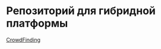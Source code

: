 # Репозиторий для гибридной платформы
[CrowdFinding]( https://peterkvayt.github.io/crowdfinding.github.io/)

